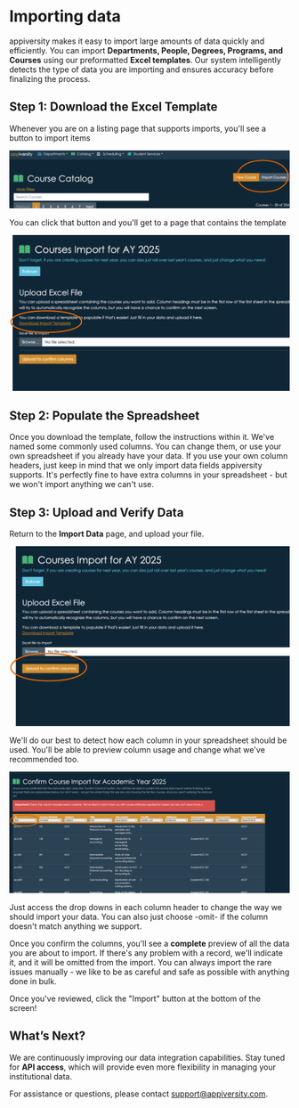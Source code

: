 # Importing data
appiversity makes it easy to import large amounts of data quickly and efficiently. You can import **Departments, People, Degrees, Programs, and Courses** using our preformatted **Excel templates**. Our system intelligently detects the type of data you are importing and ensures accuracy before finalizing the process.

## **Step 1: Download the Excel Template**  
Whenever you are on a listing page that supports imports, you'll see a button to import items

![import](../images/import.png)

You can click that button and you'll get to a page that contains the template

![import](../images/import-template.png)

## **Step 2: Populate the Spreadsheet**  
Once you download the template, follow the instructions within it. We've named some commonly used columns.  You can change them, or use your own spreadsheet if you already have your data.  If you use your own column headers, just keep in mind that we only import data fields appiversity supports.  It's perfectly fine to have extra columns in your spreadsheet - but we won't import anything we can't use.

## **Step 3: Upload and Verify Data**  
Return to the **Import Data** page, and upload your file.

![import](../images/import-template-upload.png)

We'll do our best to detect how each column in your spreadsheet should be used.  You'll be able to preview column usage and change what we've recommended too.

![import](../images/import-preview.png)

Just access the drop downs in each column header to change the way we should import your data.  You can also just choose -omit- if the column doesn't match anything we support.

Once you confirm the columns, you'll see a **complete** preview of all the data you are about to import.  If there's any problem with a record, we'll indicate it, and it will be omitted from the import.  You can always import the rare issues manually - we like to be as careful and safe as possible with anything done in bulk.

Once you've reviewed, click the "Import" button at the bottom of the screen!

## **What’s Next?**  
We are continuously improving our data integration capabilities. Stay tuned for **API access**, which will provide even more flexibility in managing your institutional data.

For assistance or questions, please contact [support@appiversity.com](mailto:support@appiversity.com).

